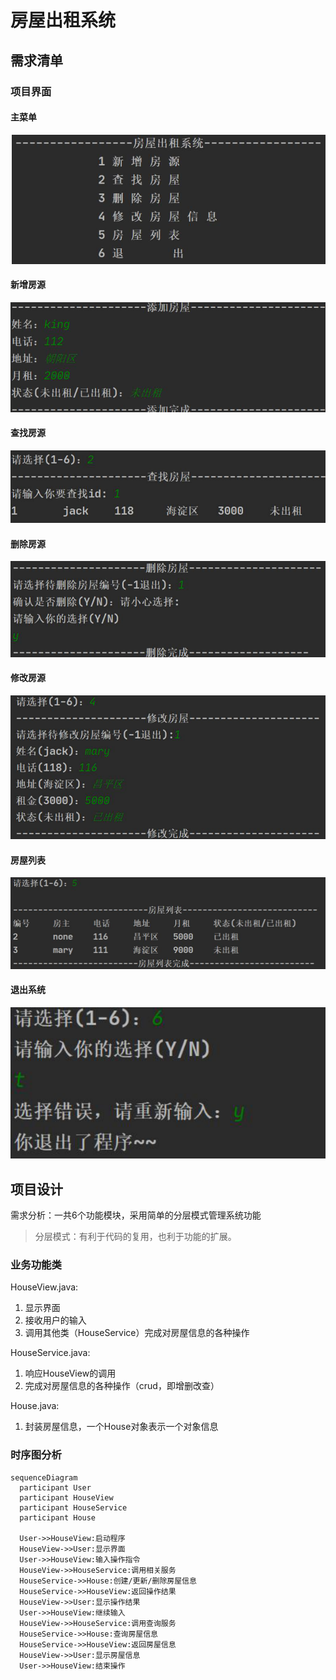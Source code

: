# 房屋出租系统

## 需求清单

### 项目界面

#### 主菜单

![img.png](img.png)

#### 新增房源

![img_1.png](img_1.png)

#### 查找房源

![img_2.png](img_2.png)

#### 删除房源

![img_3.png](img_3.png)

#### 修改房源

![img_4.png](img_4.png)

#### 房屋列表

![img_5.png](img_5.png)

#### 退出系统

![img_6.png](img_6.png)

## 项目设计

需求分析：一共6个功能模块，采用简单的分层模式管理系统功能

> 分层模式：有利于代码的复用，也利于功能的扩展。

### 业务功能类

HouseView.java: 
1. 显示界面
2. 接收用户的输入
3. 调用其他类（HouseService）完成对房屋信息的各种操作

HouseService.java:
1. 响应HouseView的调用
2. 完成对房屋信息的各种操作（crud，即增删改查）

House.java: 
1. 封装房屋信息，一个House对象表示一个对象信息

### 时序图分析

```mermaid
sequenceDiagram
  participant User
  participant HouseView
  participant HouseService
  participant House

  User->>HouseView:启动程序
  HouseView->>User:显示界面
  User->>HouseView:输入操作指令
  HouseView->>HouseService:调用相关服务
  HouseService->>House:创建/更新/删除房屋信息
  HouseService->>HouseView:返回操作结果
  HouseView->>User:显示操作结果
  User->>HouseView:继续输入
  HouseView->>HouseService:调用查询服务
  HouseService->>House:查询房屋信息
  HouseService->>HouseView:返回房屋信息
  HouseView->>User:显示房屋信息
  User->>HouseView:结束操作
```





